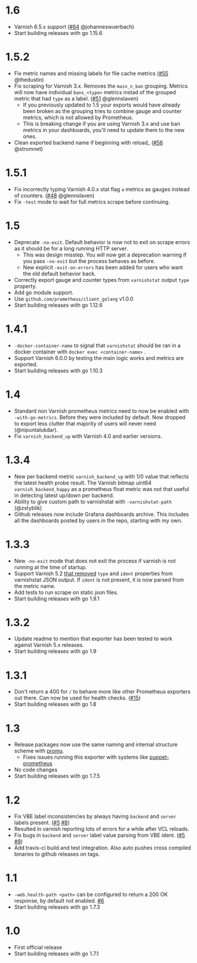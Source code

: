 # 1.6

- Varnish 6.5.x support ([#64](https://github.com/jonnenauha/prometheus_varnish_exporter/pull/64) @johanneswuerbach)
- Start building releases with go 1.15.6

# 1.5.2

- Fix metric names and missing labels for file cache metrics ([#55](https://github.com/jonnenauha/prometheus_varnish_exporter/pull/55) @thedustin)
- Fix scraping for Varnish 3.x. Removes the `main_n_ban` grouping. Metrics will now have individual `bans_<type>` metrics instad of the grouped metric that had `type` as a label. ([#51](https://github.com/jonnenauha/prometheus_varnish_exporter/pull/51) @glennslaven)
  - If you previously updated to 1.5 your exports would have already been broken as the grouping tries to combine gauge and counter metrics, which is not allowed by Prometheus.
  - This is breaking change if you are using Varnish 3.x and use ban metrics in your dashboards, you'll need to update them to the new ones.
- Clean exported backend name if beginning with reload\_ ([#56](https://github.com/jonnenauha/prometheus_varnish_exporter/pull/56) @stromnet)

# 1.5.1

- Fix incorrectly typing Varnish 4.0.x stat flag `a` metrics as gauges instead of counters. ([#48](https://github.com/jonnenauha/prometheus_varnish_exporter/pull/48) @glennslaven)
- Fix `-test` mode to wait for full metrics scrape before continuing.

# 1.5

- Deprecate `-no-exit`. Default behavior is now not to exit on scrape errors as it should be for a long running HTTP server.
  - This was design misstep. You will now get a deprecation warning if you pass `-no-exit` but the process behaves as before.
  - New explicit `-exit-on-errors` has been added for users who want the old default behavior back.
- Correctly export gauge and counter types from `varnishstat` output `type` property.
- Add go module support.
- Use `github.com/prometheus/client_golang` v1.0.0
- Start building releases with go 1.12.6

# 1.4.1

- `-docker-container-name` to signal that `varnishstat` should be ran in a docker container with `docker exec <container-name>` .
- Support Varnish 6.0.0 by testing the main logic works and metrics are exported.
- Start building releases with go 1.10.3

# 1.4

- Standard non Varnish prometheus metrics need to now be enabled with `-with-go-metrics`. Before they were included by default. Now dropped to export less clutter that majority of users will never need (@nipuntalukdar).
- Fix `varnish_backend_up` with Varnish 4.0 and earlier versions.

# 1.3.4

- New per backend metric `varnish_backend_up` with 1/0 value that reflects the latest health probe result. The Varnish bitmap uint64 `varnish_backend_happy` as a prometheus float metric was not that useful in detecting latest up/down per backend.
- Ability to give custom path to varnishstat with `-varnishstat-path` (@zstyblik)
- Github releases now include Grafana dashboards archive. This includes all the dashboards posted by users in the repo, starting with my own.

# 1.3.3

- New `-no-exit` mode that does not exit the process if varnish is not running at the time of startup.
- Support Varnish 5.2 [that removed](http://varnish-cache.org/docs/5.2/whats-new/upgrading-5.2.html#other-changes) `type` and `ident` properties from varnishstat JSON output. If `ident` is not present, it is now parsed from the metric name.
- Add tests to run scrape on static json files.
- Start building releases with go 1.9.1

# 1.3.2

- Update readme to mention that exporter has been tested to work against Varnish 5.x releases.
- Start building releases with go 1.9

# 1.3.1

- Don't return a 400 for `/` to behave more like other Prometheus exporters out there. Can now be used for health checks. ([#15](https://github.com/jonnenauha/prometheus_varnish_exporter/pull/15))
- Start building releases with go 1.8

# 1.3

- Release packages now use the same naming and internal structure scheme with [promu](https://github.com/prometheus/promu).
  - Fixes issues running this exporter with systems like [puppet-prometheus](https://github.com/voxpupuli/puppet-prometheus)
- No code changes
- Start building releases with go 1.7.5

# 1.2

- Fix VBE label inconsistencies by always having `backend` and `server` labels present. ([#5](https://github.com/jonnenauha/prometheus_varnish_exporter/issues/5) [#8](https://github.com/jonnenauha/prometheus_varnish_exporter/issues/8))
- Resulted in varnish reporting lots of errors for a while after VCL reloads.
- Fix bugs in `backend` and `server` label value parsing from VBE ident. ([#5](https://github.com/jonnenauha/prometheus_varnish_exporter/issues/5) [#8](https://github.com/jonnenauha/prometheus_varnish_exporter/issues/8))
- Add travis-ci build and test integration. Also auto pushes cross compiled binaries to github releases on tags.

# 1.1

- `-web.health-path <path>` can be configured to return a 200 OK response, by default not enabled. [#6](https://github.com/jonnenauha/prometheus_varnish_exporter/pull/6)
- Start building releases with go 1.7.3

# 1.0

- First official release
- Start building releases with go 1.7.1
